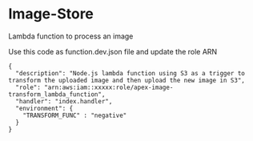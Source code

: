 # Image-Store
Lambda function to process an image

Use this code as function.dev.json file and update the role ARN
```
{
  "description": "Node.js lambda function using S3 as a trigger to transform the uploaded image and then upload the new image in S3",
  "role": "arn:aws:iam::xxxxx:role/apex-image-transform_lambda_function",
  "handler": "index.handler",
  "environment": {
  	"TRANSFORM_FUNC" : "negative"
  }
}
```
